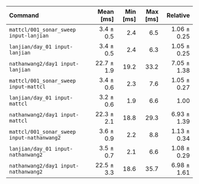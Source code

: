 | Command | Mean [ms] | Min [ms] | Max [ms] | Relative |
|:---|---:|---:|---:|---:|
| `mattcl/001_sonar_sweep input-lanjian` | 3.4 ± 0.5 | 2.4 | 6.5 | 1.06 ± 0.25 |
| `lanjian/day_01 input-lanjian` | 3.4 ± 0.5 | 2.4 | 6.3 | 1.05 ± 0.25 |
| `nathanwang2/day1 input-lanjian` | 22.7 ± 1.9 | 19.2 | 33.2 | 7.05 ± 1.38 |
| `mattcl/001_sonar_sweep input-mattcl` | 3.4 ± 0.6 | 2.3 | 7.6 | 1.05 ± 0.27 |
| `lanjian/day_01 input-mattcl` | 3.2 ± 0.6 | 1.9 | 6.6 | 1.00 |
| `nathanwang2/day1 input-mattcl` | 22.3 ± 2.1 | 18.8 | 29.3 | 6.93 ± 1.39 |
| `mattcl/001_sonar_sweep input-nathanwang2` | 3.6 ± 0.9 | 2.2 | 8.8 | 1.13 ± 0.34 |
| `lanjian/day_01 input-nathanwang2` | 3.5 ± 0.7 | 2.1 | 6.6 | 1.08 ± 0.29 |
| `nathanwang2/day1 input-nathanwang2` | 22.5 ± 3.3 | 18.6 | 35.7 | 6.98 ± 1.61 |
